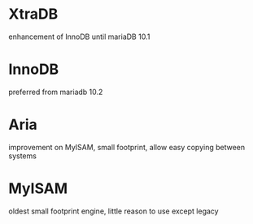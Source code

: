 # XtraDB
enhancement of InnoDB until mariaDB 10.1

# InnoDB
preferred from mariadb 10.2

# Aria
improvement on MyISAM, small footprint, allow easy copying between systems

# MyISAM
oldest small footprint engine, little reason to use except legacy


























